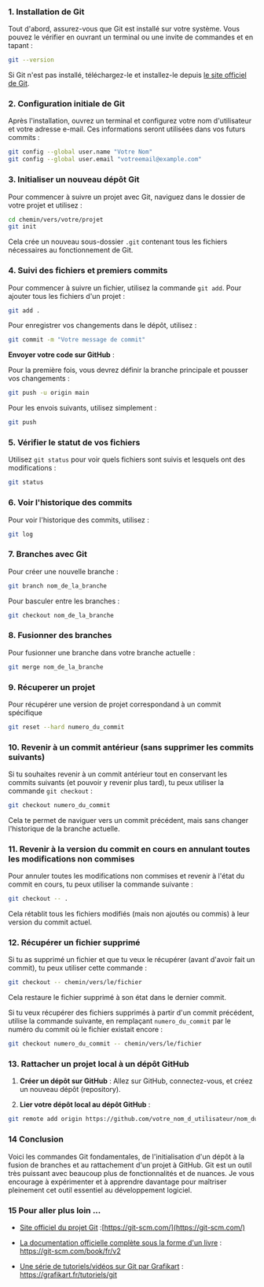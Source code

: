 ### 1. Installation de Git

Tout d'abord, assurez-vous que Git est installé sur votre système. Vous pouvez le vérifier en ouvrant un terminal ou une invite de commandes et en tapant :

```bash
git --version
```

Si Git n'est pas installé, téléchargez-le et installez-le depuis [le site officiel de Git](https://git-scm.com/).

### 2. Configuration initiale de Git

Après l'installation, ouvrez un terminal et configurez votre nom d'utilisateur et votre adresse e-mail. Ces informations seront utilisées dans vos futurs commits :

```bash
git config --global user.name "Votre Nom"
git config --global user.email "votreemail@example.com"
```

### 3. Initialiser un nouveau dépôt Git

Pour commencer à suivre un projet avec Git, naviguez dans le dossier de votre projet et utilisez :

```bash
cd chemin/vers/votre/projet
git init
```

Cela crée un nouveau sous-dossier `.git` contenant tous les fichiers nécessaires au fonctionnement de Git.

### 4. Suivi des fichiers et premiers commits

Pour commencer à suivre un fichier, utilisez la commande `git add`. Pour ajouter tous les fichiers d'un projet :

```bash
git add .
```

Pour enregistrer vos changements dans le dépôt, utilisez :

```bash
git commit -m "Votre message de commit"
```

**Envoyer votre code sur GitHub** :

Pour la première fois, vous devrez définir la branche principale et pousser vos changements :

```bash
git push -u origin main
```

Pour les envois suivants, utilisez simplement :

```bash
git push
```

### 5. Vérifier le statut de vos fichiers

Utilisez `git status` pour voir quels fichiers sont suivis et lesquels ont des modifications :

```bash
git status
```

### 6. Voir l'historique des commits

Pour voir l'historique des commits, utilisez :

```bash
git log
```

### 7. Branches avec Git

Pour créer une nouvelle branche :

```bash
git branch nom_de_la_branche
```

Pour basculer entre les branches :

```bash
git checkout nom_de_la_branche
```

### 8. Fusionner des branches

Pour fusionner une branche dans votre branche actuelle :

```bash
git merge nom_de_la_branche
```

### 9. Récuperer un projet

Pour récupérer une version de projet correspondand à un commit spécifique

```bash
git reset --hard numero_du_commit
```

### 10. Revenir à un commit antérieur (sans supprimer les commits suivants)

Si tu souhaites revenir à un commit antérieur tout en conservant les commits suivants (et pouvoir y revenir plus tard), tu peux utiliser la commande `git checkout` :

```bash
git checkout numero_du_commit
```

Cela te permet de naviguer vers un commit précédent, mais sans changer l'historique de la branche actuelle.

### 11. Revenir à la version du commit en cours en annulant toutes les modifications non commises

Pour annuler toutes les modifications non commises et revenir à l'état du commit en cours, tu peux utiliser la commande suivante :

```bash
git checkout -- .
```

Cela rétablit tous les fichiers modifiés (mais non ajoutés ou commis) à leur version du commit actuel.

### 12. Récupérer un fichier supprimé

Si tu as supprimé un fichier et que tu veux le récupérer (avant d'avoir fait un commit), tu peux utiliser cette commande :

```bash
git checkout -- chemin/vers/le/fichier
```

Cela restaure le fichier supprimé à son état dans le dernier commit.

Si tu veux récupérer des fichiers supprimés à partir d'un commit précédent, utilise la commande suivante, en remplaçant `numero_du_commit` par le numéro du commit où le fichier existait encore :

```bash
git checkout numero_du_commit -- chemin/vers/le/fichier
```

### 13. Rattacher un projet local à un dépôt GitHub

1. **Créer un dépôt sur GitHub** : Allez sur GitHub, connectez-vous, et créez un nouveau dépôt (repository).

2. **Lier votre dépôt local au dépôt GitHub** :

```bash
git remote add origin https://github.com/votre_nom_d_utilisateur/nom_du_dépôt.git
```

### 14 Conclusion

Voici les commandes Git fondamentales, de l'initialisation d'un dépôt à la fusion de branches et au rattachement d'un projet à GitHub. Git est un outil très puissant avec beaucoup plus de fonctionnalités et de nuances. Je vous encourage à expérimenter et à apprendre davantage pour maîtriser pleinement cet outil essentiel au développement logiciel.

### 15 Pour aller plus loin ...

- [Site officiel du projet Git](https://git-scm.com/) :[https://git-scm.com/](https://git-scm.com/)

- [La documentation officielle complète sous la forme d'un livre](https://git-scm.com/book/fr/v2) : https://git-scm.com/book/fr/v2

- [Une série de tutoriels/vidéos sur Git par Grafikart](https://grafikart.fr/tutoriels/git) : https://grafikart.fr/tutoriels/git

